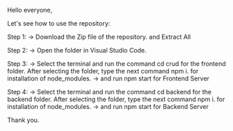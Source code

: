 Hello everyone,

Let's see how to use the repository:

Step 1: -> Download the Zip file of the repository. and Extract All

Step 2: -> Open the folder in Visual Studio Code.

Step 3: -> Select the terminal and run the command cd crud for the frontend folder. After selecting the folder, type the next command npm i. for installation of node_modules. -> and run npm start for Frontend Server

Step 4: -> Select the terminal and run the command cd backend for the backend folder. After selecting the folder, type the next command npm i. for installation of node_modules. -> and run npm start for Backend Server

Thank you.
